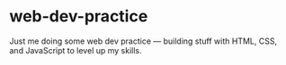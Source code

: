 # web-dev-practice
Just me doing some web dev practice — building stuff with HTML, CSS, and JavaScript to level up my skills.
